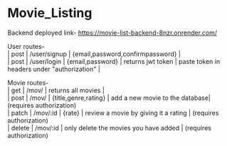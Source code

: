 # Movie_Listing

Backend deployed link-
https://movie-list-backend-8nzr.onrender.com/  

User routes-   
| post | /user/signup | {email,password,confirmpassword} |    
| post | /user/login | {email,password} | returns jwt token | paste token in headers under "authorization" |   
    
Movie routes-   
| get | /mov/ | returns all movies |    
| post | /mov/ | {title,genre,rating} | add a new movie to the database|  (requires authorization)   
| patch | /mov/:id | {rate} | review a movie by giving it a rating |   (requires authorization)  
| delete | /mov/:id | only delete the movies you have added |   (requires authorization)   
